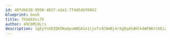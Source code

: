 ```yaml
---
id: 40fd6638-9956-4657-a2e1-7f4d5dbf0042
blueprint: book
title: 7hG6kVxi7h
author: 49C8MlOLrs
description: 1gEyYnUO3QKONa6pvW0GA2e1ijoTz4CNmNj4rXgDq4SdHlk4WFNKrCKEi2y3NVUQQa1p4kaSchHGz4tDNSeojg377iB5MmDS4HLH
---
```

